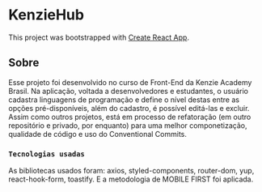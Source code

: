 # KenzieHub 

This project was bootstrapped with [Create React App](https://github.com/facebook/create-react-app).

## Sobre

Esse projeto foi desenvolvido no curso de Front-End da Kenzie Academy Brasil. Na aplicação, voltada a desenvolvedores e estudantes, o usuário cadastra linguagens de programação e define o nível destas entre as opções pré-disponíveis, além do cadastro, é possível editá-las e excluir. Assim como outros projetos, está em processo de refatoração (em outro repositório e privado, por enquanto) para uma melhor componetização, qualidade de código e uso do Conventional Commits.

### `Tecnologias usadas`

As bibliotecas usados foram: axios, styled-components, router-dom, yup, react-hook-form, toastify.
E a metodologia de MOBILE FIRST foi aplicada.

